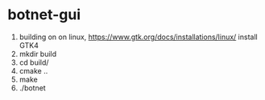# botnet-gui

1. building on on linux, https://www.gtk.org/docs/installations/linux/ install GTK4
2. mkdir build
3. cd build/
4. cmake ..
5. make
6. ./botnet
